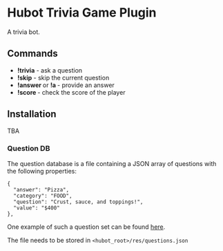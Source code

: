 # Hubot Trivia Game Plugin

A trivia bot.

## Commands

*   **!trivia** - ask a question
*   **!skip** - skip the current question
*   **!answer <answer>** or **!a <answer>** - provide an answer
*   **!score <player>** - check the score of the player

## Installation

TBA

### Question DB

The question database is a file containing a JSON array of questions with the following properties:
```
{
  "answer": "Pizza",
  "category": "FOOD",
  "question": "Crust, sauce, and toppings!",
  "value": "$400"
},
```
One example of such a question set can be found [here](http://www.reddit.com/r/datasets/comments/1uyd0t/200000_jeopardy_questions_in_a_json_file).

The file needs to be stored in `<hubot_root>/res/questions.json`
